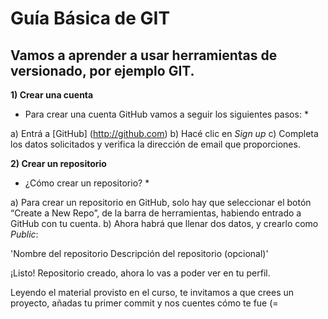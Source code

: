 # Guía Básica de GIT
## Vamos a aprender a usar herramientas de versionado, por ejemplo GIT.

**1) Crear una cuenta**
* Para crear una cuenta GitHub vamos a seguir los siguientes pasos: *

a) Entrá a [GitHub] (http://github.com)
b) Hacé clic en *Sign up*
c) Completa los datos solicitados y verifica la dirección de email que proporciones.

**2) Crear un repositorio**
* ¿Cómo crear un repositorio? *

a) Para crear un repositorio en GitHub, solo hay que seleccionar el botón “Create a New Repo”, de la barra de herramientas, habiendo entrado a GitHub con tu cuenta.
b) Ahora habrá que llenar dos datos, y crearlo como *Public*:

'Nombre del repositorio
Descripción del repositorio (opcional)'

¡Listo! Repositorio creado, ahora lo vas a poder ver en tu perfil.

Leyendo el material provisto en el curso, te invitamos a que crees un proyecto, añadas tu primer commit y nos cuentes cómo te fue (=
